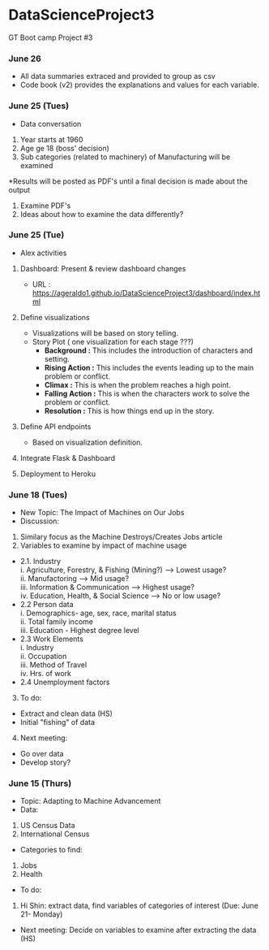 # DataScienceProject3
GT Boot camp Project #3
### June 26
* All data summaries extraced and provided to group as csv
* Code book (v2) provides the explanations and values for each variable.


### June 25 (Tues)
* Data conversation
1. Year starts at 1960
2. Age ge 18 (boss' decision)
3. Sub categories (related to machinery) of Manufacturing will be examined

*Results will be posted as PDF's until a final decision is made about the output
1. Examine PDF's 
2. Ideas about how to examine the data differently?

   

### June 25 (Tue)
* Alex activities
1. Dashboard: Present & review dashboard changes
    + URL : https://ageraldo1.github.io/DataScienceProject3/dashboard/index.html

2. Define visualizations
    + Visualizations will be based on story telling.
    + Story Plot ( one visualization for each stage ???)
        + **Background :** This includes the introduction of characters and setting.
        + **Rising Action :** This includes the events leading up to the main problem or conflict.
        + **Climax :** This is when the problem reaches a high point.
        + **Falling Action :** This is when the characters work to solve the problem or conflict.
        + **Resolution :** This is how things end up in the story.


3. Define API endpoints
    + Based on visualization definition.

4. Integrate Flask & Dashboard

5. Deployment to Heroku

### June 18 (Tues)
* New Topic: The Impact of Machines on Our Jobs
* Discussion: 
 1. Similary focus as the Machine Destroys/Creates Jobs article
 2. Variables to examine by impact of machine usage
 - 2.1. Industry\
   i. Agriculture, Forestry, & Fishing (Mining?) --> Lowest usage? \
  ii. Manufactoring --> Mid usage?\
 iii. Information & Communication --> Highest usage?\
  iv. Education, Health, & Social Science --> No or low usage?
- 2.2 Person data\
  i. Demographics- age, sex, race, marital status\
 ii. Total family income\
iii. Education - Highest degree level
- 2.3 Work Elements \
  i. Industry\
 ii. Occupation\
 iii. Method of Travel\
 iv. Hrs. of work
 - 2.4 Unemployment factors

3. To do:
 * Extract and clean data (HS)
 * Initial "fishing" of data
  
4. Next meeting: 
 * Go over data
 * Develop story?
 
    
### June 15 (Thurs)
* Topic: Adapting to Machine Advancement
* Data: 
 1. US Census Data 
 2. International Census
  
* Categories to find:
 1. Jobs
 2. Health
  
 * To do:
 1. Hi Shin: extract data, find variables of categories of interest (Due: June 21- Monday)
    
  
* Next meeting: Decide on variables to examine after extracting the data (HS)
